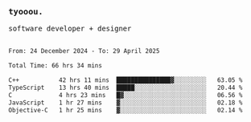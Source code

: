 <samp>
   <h3>tyooou.</h3>
   software developer + designer
   <br/><br/>
  <!--START_SECTION:waka-->

```txt
From: 24 December 2024 - To: 29 April 2025

Total Time: 66 hrs 34 mins

C++           42 hrs 11 mins  ███████████████▓░░░░░░░░░   63.05 %
TypeScript    13 hrs 40 mins  █████░░░░░░░░░░░░░░░░░░░░   20.44 %
C             4 hrs 23 mins   █▓░░░░░░░░░░░░░░░░░░░░░░░   06.56 %
JavaScript    1 hr 27 mins    ▓░░░░░░░░░░░░░░░░░░░░░░░░   02.18 %
Objective-C   1 hr 25 mins    ▓░░░░░░░░░░░░░░░░░░░░░░░░   02.14 %
```

<!--END_SECTION:waka-->
</samp>
